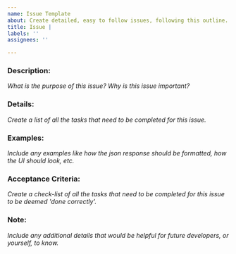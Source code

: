 ```yaml
---
name: Issue Template
about: Create detailed, easy to follow issues, following this outline.
title: Issue |
labels: ''
assignees: ''

---
```


### **Description:**

_What is the purpose of this issue? Why is this issue important?_


### **Details:**

_Create a list of all the tasks that need to be completed for this issue._


### **Examples:**

_Include any examples like how the json response should be formatted, how the UI should look, etc._


### **Acceptance Criteria:**

_Create a check-list of all the tasks that need to be completed for this issue to be deemed 'done correctly'._


### **Note:**

_Include any additional details that would be helpful for future developers, or yourself, to know._

